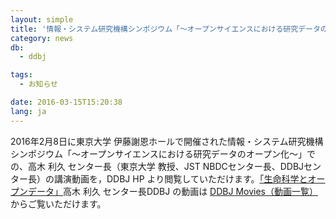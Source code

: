 ```yaml
---
layout: simple
title: '情報・システム研究機構シンポジウム「～オープンサイエンスにおける研究データのオープン化～」での講演動画公開のお知らせ'
category: news
db:
  - ddbj

tags:
  - お知らせ

date: 2016-03-15T15:20:38
lang: ja
---
```


2016年2月8日に東京大学 伊藤謝恩ホールで開催された情報・システム研究機構シンポジウム「～オープンサイエンスにおける研究データのオープン化～」での、高木 利久 センター長（東京大学 教授、JST NBDCセンター長、DDBJセンター長）の講演動画を，DDBJ HP より閲覧していただけます。<span class="icon_d-triangle"><a href="https://www.youtube.com/user/DDBJvideo">「生命科学とオープンデータ」</a>高木 利久 センター長</span>DDBJ の動画は <a href="https://www.youtube.com/user/DDBJvideo">DDBJ Movies（動画一覧）</a> からご覧いただけます。
